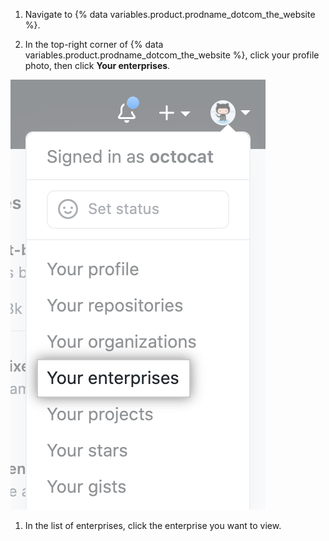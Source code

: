 1. Navigate to {% data variables.product.prodname_dotcom_the_website %}.

1. In the top-right corner of {% data variables.product.prodname_dotcom_the_website %}, click your profile photo, then click **Your enterprises**.

  !["Your enterprises" in drop-down menu for profile photo on {% data variables.product.product_name %}](/assets/images/help/enterprises/your-enterprises.png)

1. In the list of enterprises, click the enterprise you want to view.
